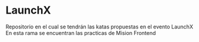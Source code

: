 # LaunchX
Repositorio en el cual se tendrán las katas propuestas en el evento LaunchX
En esta rama se encuentran las practicas de Mision Frontend
